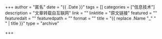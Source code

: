 +++
author = "匿名"
date = "{{ .Date }}"
tags = []
categories = ["信息技术"]
description = "文章转载自互联网"
link = ""
linktitle = "原文链接"
featured = ""
featuredalt = ""
featuredpath = ""
format = ""
title = "{{ replace .Name "_" " " | title }}"
type = "archive"

+++
